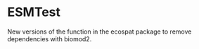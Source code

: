 # ESMTest

New versions of the function in the ecospat package to remove dependencies with biomod2.
